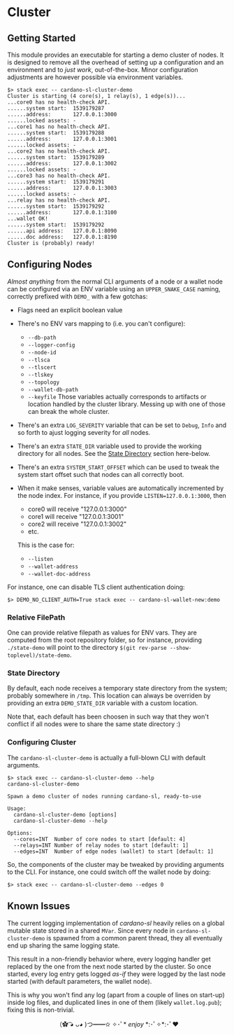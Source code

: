 # Cluster

## Getting Started

This module provides an executable for starting a demo cluster of nodes.
It is designed to remove all the overhead of setting up a configuration
and an environment and to _just work_, out-of-the-box. Minor configuration
adjustments are however possible via environment variables. 

```
$> stack exec -- cardano-sl-cluster-demo
Cluster is starting (4 core(s), 1 relay(s), 1 edge(s))...
...core0 has no health-check API.
......system start:  1539179287
......address:       127.0.0.1:3000
......locked assets: -
...core1 has no health-check API.
......system start:  1539179288
......address:       127.0.0.1:3001
......locked assets: -
...core2 has no health-check API.
......system start:  1539179289
......address:       127.0.0.1:3002
......locked assets: -
...core3 has no health-check API.
......system start:  1539179291
......address:       127.0.0.1:3003
......locked assets: -
...relay has no health-check API.
......system start:  1539179292
......address:       127.0.0.1:3100
...wallet OK!
......system start:  1539179292
......api address:   127.0.0.1:8090
......doc address:   127.0.0.1:8190
Cluster is (probably) ready!
```


## Configuring Nodes

_Almost anything_ from the normal CLI arguments of a node or a wallet node can be
configured via an ENV variable using an `UPPER_SNAKE_CASE` naming, correctly
prefixed with `DEMO_` with a few gotchas:

- Flags need an explicit boolean value

- There's no ENV vars mapping to (i.e. you can't configure):
    - `--db-path`
    - `--logger-config`
    - `--node-id`
    - `--tlsca`
    - `--tlscert`
    - `--tlskey`
    - `--topology`
    - `--wallet-db-path`
    - `--keyfile`
  Those variables actually corresponds to artifacts or location handled by the 
  cluster library. Messing up with one of those can break the whole cluster.

- There's an extra `LOG_SEVERITY` variable that can be set to `Debug`, `Info` 
  and so forth to ajust logging severity for _all_ nodes.

- There's an extra `STATE_DIR` variable used to provide the working directory
  for all nodes. See the [State Directory](#state-directory) section here-below.

- There's an extra `SYSTEM_START_OFFSET` which can be used to tweak the system
  start offset such that nodes can all correctly boot. 

- When it make senses, variable values are automatically incremented by the
  node index. For instance, if you provide `LISTEN=127.0.0.1:3000`, then 
    - core0 will receive "127.0.0.1:3000"
    - core1 will receive "127.0.0.1:3001"
    - core2 will receive "127.0.0.1:3002"
    - etc.

  This is the case for:
    - `--listen`
    - `--wallet-address`
    - `--wallet-doc-address`

For instance, one can disable TLS client authentication doing:

```
$> DEMO_NO_CLIENT_AUTH=True stack exec -- cardano-sl-wallet-new:demo
```

### Relative FilePath

One can provide relative filepath as values for ENV vars. They are computed from 
the root repository folder, so for instance, providing `./state-demo` will point 
to the directory `$(git rev-parse --show-toplevel)/state-demo`.


### State Directory

By default, each node receives a temporary state directory from the system;
probably somewhere in `/tmp`. This location can always be overriden by 
providing an extra `DEMO_STATE_DIR` variable with a custom location.

Note that, each default has been choosen in such way that they won't conflict
if all nodes were to share the same state directory :)

### Configuring Cluster

The `cardano-sl-cluster-demo` is actually a full-blown CLI with default arguments.

```
$> stack exec -- cardano-sl-cluster-demo --help
cardano-sl-cluster-demo

Spawn a demo cluster of nodes running cardano-sl, ready-to-use

Usage:
  cardano-sl-cluster-demo [options]
  cardano-sl-cluster-demo --help

Options:
  --cores=INT  Number of core nodes to start [default: 4]
  --relays=INT Number of relay nodes to start [default: 1]
  --edges=INT  Number of edge nodes (wallet) to start [default: 1]
```

So, the components of the cluster may be tweaked by providing arguments to the CLI. 
For instance, one could switch off the wallet node by doing:

```
$> stack exec -- cardano-sl-cluster-demo --edges 0
```

## Known Issues

The current logging implementation of _cardano-sl_ heavily relies on a global mutable state
stored in a shared `MVar`. Since every node in `cardano-sl-cluster-demo` is spawned from a 
common parent thread, they all eventually end up sharing the same logging state.  

This result in a non-friendly behavior where, every logging handler get replaced by the one
from the next node started by the cluster. So once started, every log entry gets logged _as-if_ 
they were logged by the last node started (with default parameters, the wallet node). 

This is why you won't find any log (apart from a couple of lines on start-up) inside log files, 
and duplicated lines in one of them (likely `wallet.log.pub`); fixing this is non-trivial.


<p align="center">
（✿ ͡◕ ᴗ◕ )つ━━✫ ✧･ﾟ* <i>enjoy</i> *:･ﾟ✧*:･ﾟ❤
</p>
